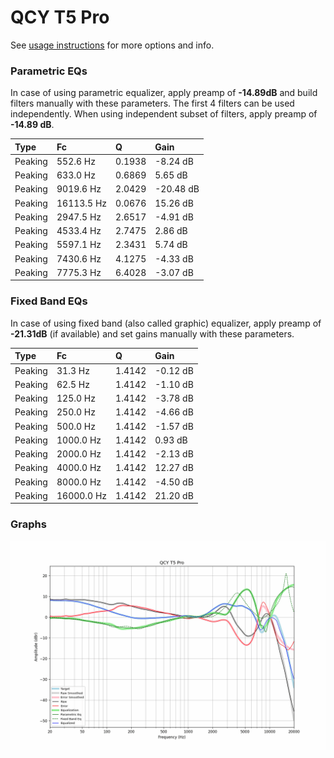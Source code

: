 # QCY T5 Pro
See [usage instructions](https://github.com/jaakkopasanen/AutoEq#usage) for more options and info.

### Parametric EQs
In case of using parametric equalizer, apply preamp of **-14.89dB** and build filters manually
with these parameters. The first 4 filters can be used independently.
When using independent subset of filters, apply preamp of **-14.89 dB**.

| Type    | Fc         |      Q | Gain      |
|:--------|:-----------|:-------|:----------|
| Peaking | 552.6 Hz   | 0.1938 | -8.24 dB  |
| Peaking | 633.0 Hz   | 0.6869 | 5.65 dB   |
| Peaking | 9019.6 Hz  | 2.0429 | -20.48 dB |
| Peaking | 16113.5 Hz | 0.0676 | 15.26 dB  |
| Peaking | 2947.5 Hz  | 2.6517 | -4.91 dB  |
| Peaking | 4533.4 Hz  | 2.7475 | 2.86 dB   |
| Peaking | 5597.1 Hz  | 2.3431 | 5.74 dB   |
| Peaking | 7430.6 Hz  | 4.1275 | -4.33 dB  |
| Peaking | 7775.3 Hz  | 6.4028 | -3.07 dB  |

### Fixed Band EQs
In case of using fixed band (also called graphic) equalizer, apply preamp of **-21.31dB**
(if available) and set gains manually with these parameters.

| Type    | Fc         |      Q | Gain     |
|:--------|:-----------|:-------|:---------|
| Peaking | 31.3 Hz    | 1.4142 | -0.12 dB |
| Peaking | 62.5 Hz    | 1.4142 | -1.10 dB |
| Peaking | 125.0 Hz   | 1.4142 | -3.78 dB |
| Peaking | 250.0 Hz   | 1.4142 | -4.66 dB |
| Peaking | 500.0 Hz   | 1.4142 | -1.57 dB |
| Peaking | 1000.0 Hz  | 1.4142 | 0.93 dB  |
| Peaking | 2000.0 Hz  | 1.4142 | -2.13 dB |
| Peaking | 4000.0 Hz  | 1.4142 | 12.27 dB |
| Peaking | 8000.0 Hz  | 1.4142 | -4.50 dB |
| Peaking | 16000.0 Hz | 1.4142 | 21.20 dB |

### Graphs
![](./QCY%20T5%20Pro.png)